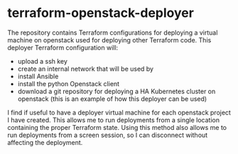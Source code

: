 # terraform-openstack-deployer

The repository contains Terraform configurations for deploying a virtual machine on openstack used for deploying other Terraform code.
This deployer Terraform configuration will:

- upload a ssh key
- create an internal network that will be used by 
- install Ansible
- install the python Openstack client
- download a git repository for deploying a HA Kubernetes cluster on openstack (this is an example of how this deployer can be used)

I find if useful to have a deployer virtual machine for each openstack project I have created. 
This allows me to run deployments from a single location containing the proper Terraform state.
Using this method also allows me to run deployments from a screen session, so I can disconnect without affecting the deployment.
